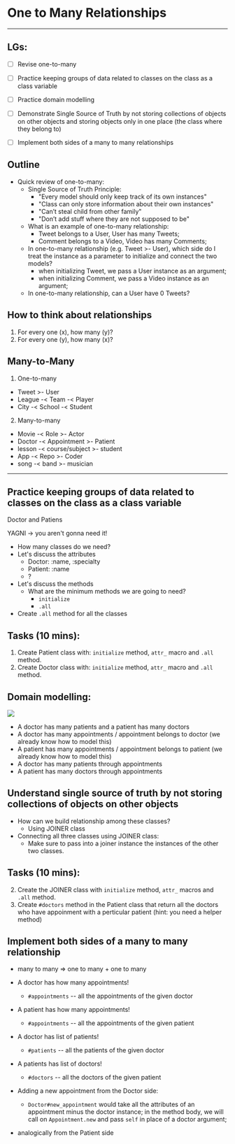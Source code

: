# One to Many Relationships
---

## LGs:
- [ ] Revise one-to-many
- [ ] Practice keeping groups of data related to classes on the class as a class variable
- [ ] Practice domain modelling 
- [ ] Demonstrate Single Source of Truth by not storing collections of objects on other objects and storing objects only in one place (the class where they belong to)
- [ ] Implement both sides of a many to many relationships


## Outline

* Quick review of one-to-many:
  * Single Source of Truth Principle:
    - "Every model should only keep track of its own instances"
    - "Class can only store information about their own instances"
    - "Can’t steal child from other family"
    - "Don’t add stuff where they are not supposed to be"
  * What is an example of one-to-many relationship:
    - Tweet belongs to a User, User has many Tweets;
    - Comment belongs to a Video, Video has many Comments;
  * In one-to-many relationship (e.g. Tweet >- User),  which side do I treat the instance as a parameter to initialize and connect the two models?
    - when initializing Tweet, we pass a User instance as an argument;
    - when initializing Comment, we pass a Video instance as an argument;
  * In one-to-many relationship, can a User have 0 Tweets?

## How to think about relationships
1. For every one (x), how many (y)? 
2. For every one (y), how many (x)?

## Many-to-Many
1. One-to-many
- Tweet >- User
- League -< Team -< Player
- City -< School -< Student

2. Many-to-many
- Movie -< Role >- Actor
- Doctor -< Appointment >- Patient
- lesson -< course/subject >- student
- App -< Repo >- Coder
- song -< band >- musician

---

## Practice keeping groups of data related to classes on the class as a class variable

Doctor and Patiens

YAGNI -> you aren't gonna need it!

* How many classes do we need?
* Let's discuss the attributes
    * Doctor: :name, :specialty
    * Patient: :name
    * ?
* Let's discuss the methods
    * What are the minimum methods we are going to need?
      * `initialize`
      * `.all`
* Create `.all` method for all the classes

## Tasks (10 mins):
1. Create Patient class with: `initialize` method, `attr_` macro and `.all` method.
1. Create Doctor class with: `initialize` method, `attr_` macro and `.all` method.

## Domain modelling:

![](https://i.imgur.com/IXtlVuq.png)
* A doctor has many patients and a patient has many doctors
* A doctor has many appointments / appointment belongs to doctor (we already know how to model this)
* A patient has many appointments / appointment belongs to patient (we already know how to model this)
* A doctor has many patients through appointments
* A patient has many doctors through appointments

## Understand single source of truth by not storing collections of objects on other objects
* How can we build relationship among these classes?
    * Using JOINER class
* Connecting all three classes using JOINER class:
    * Make sure to pass into a joiner instance the instances of the other two classes.

## Tasks (10 mins):
2. Create the JOINER class with `initialize` method, `attr_` macros and `.all` method.
3. Create `#doctors` method in the Patient class that return all the doctors who have appoinment with a perticular patient (hint: you need a helper method)

## Implement both sides of a many to many relationship
* many to many => one to many + one to many
* A doctor has how many appointments!
    * `#appointments` -- all the appointments of the given doctor 
* A patient has how many appointments!
    * `#appointments` -- all the appointments of the given patient
* A doctor has list of patients!
    * `#patients` -- all the patients of the given doctor
* A patients has list of doctors!
    * `#doctors` -- all the doctors of the given patient

* Adding a new appointment from the Doctor side:
  - `Doctor#new_appointment` would take all the attributes of an appointment minus the doctor instance; in the method body, we will call on `Appointment.new` and pass `self` in place of a doctor argument;
* analogically from the Patient side